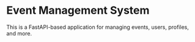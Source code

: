 # Event Management System

This is a FastAPI-based application for managing events, users, profiles, and more.
